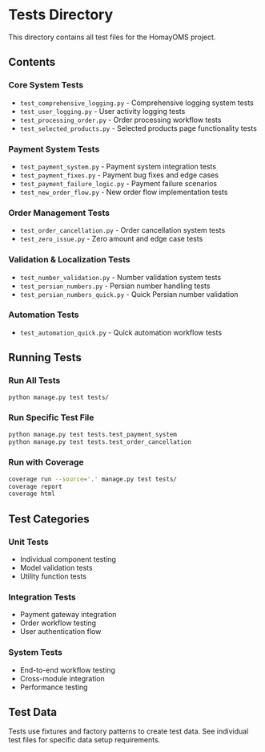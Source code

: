 # Tests Directory

This directory contains all test files for the HomayOMS project.

## Contents

### Core System Tests
- `test_comprehensive_logging.py` - Comprehensive logging system tests
- `test_user_logging.py` - User activity logging tests
- `test_processing_order.py` - Order processing workflow tests
- `test_selected_products.py` - Selected products page functionality tests

### Payment System Tests
- `test_payment_system.py` - Payment system integration tests
- `test_payment_fixes.py` - Payment bug fixes and edge cases
- `test_payment_failure_logic.py` - Payment failure scenarios
- `test_new_order_flow.py` - New order flow implementation tests

### Order Management Tests
- `test_order_cancellation.py` - Order cancellation system tests
- `test_zero_issue.py` - Zero amount and edge case tests

### Validation & Localization Tests
- `test_number_validation.py` - Number validation system tests
- `test_persian_numbers.py` - Persian number handling tests
- `test_persian_numbers_quick.py` - Quick Persian number validation

### Automation Tests
- `test_automation_quick.py` - Quick automation workflow tests

## Running Tests

### Run All Tests
```bash
python manage.py test tests/
```

### Run Specific Test File
```bash
python manage.py test tests.test_payment_system
python manage.py test tests.test_order_cancellation
```

### Run with Coverage
```bash
coverage run --source='.' manage.py test tests/
coverage report
coverage html
```

## Test Categories

### Unit Tests
- Individual component testing
- Model validation tests
- Utility function tests

### Integration Tests
- Payment gateway integration
- Order workflow testing
- User authentication flow

### System Tests
- End-to-end workflow testing
- Cross-module integration
- Performance testing

## Test Data
Tests use fixtures and factory patterns to create test data. See individual test files for specific data setup requirements. 